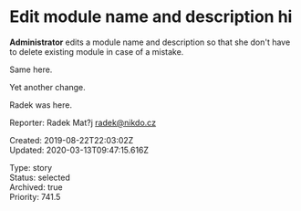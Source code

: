 # Edit module name and description hi

**Administrator** edits a module name and description so that she don't have to delete existing module in case of a mistake.

Same here.

Yet another change.

Radek was here.

Reporter: Radek Mat?j <radek@nikdo.cz>  

Created: 2019-08-22T22:03:02Z  
Updated: 2020-03-13T09:47:15.616Z

Type: story  
Status: selected  
Archived: true  
Priority: 741.5
